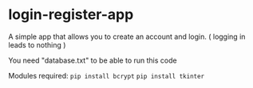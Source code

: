 # login-register-app
A simple app that allows you to create an account and login. ( logging in leads to nothing )

You need "database.txt" to be able to run this code

Modules required:
```pip install bcrypt```
```pip install tkinter```
